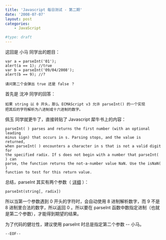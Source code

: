 ```yaml
---
title: 'Javascript 每日测试 - 第二期'
date: '2008-07-07'
layout: post
categories:
    - JavaScript

#type: draft
---
```


这回是 小马 同学出的题目：

```
var a = parseInt('01');
alert(a == 1); //true
var b = parseInt('09/04/2008');
alert(b == 9); //?

请问第二个会弹出 true 还是 false ？
```

首先是 沈冲 同学的回答：

```
如果 string 以 0 开头，那么 ECMAScript v3 允许 parseInt() 的一个实现
把其后的字符解析为八进制或十六进制的数字。
```

佩玉 同学就更牛了，直接转贴了 Javascript 犀牛书上的内容：

```
parseInt( ) parses and returns the first number (with an optional leading
minus sign) that occurs in s. Parsing stops, and the value is returned, 
when parseInt( ) encounters a character in s that is not a valid digit for
the specified radix. If s does not begin with a number that parseInt( ) can
parse, the function returns the not-a-number value NaN. Use the isNaN( ) 
function to test for this return value.
```

总结，parseInt 其实有两个参数（ [详细](http://developer.mozilla.org/en/docs/Core_JavaScript_1.5_Reference:Global_Functions:parseInt) ）：

    parseInt(string[, radix])

所以当第一个参数遇到 0 开头的字符时，会自动使用 8 进制解析数字，而 9 不是 8 进制里合法的数字，所以返回 0 。所以要在 parseInt 函数中数指定进制（也就是第二个参数），才能得到期望的结果。

为了代码的健壮性，建议使用 parseInt 时总是指定第二个参数 -- 小马。

`--EOF--`
